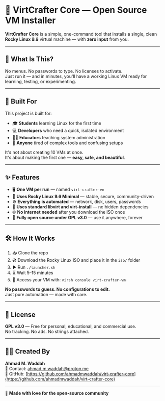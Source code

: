 # 🚀 VirtCrafter Core — Open Source VM Installer

**VirtCrafter Core** is a simple, one-command tool that installs a single, clean **Rocky Linux 9.6** virtual machine — with **zero input** from you.

---

## 🎯 What Is This?

No menus. No passwords to type. No licenses to activate.  
Just run it — and in minutes, you'll have a working Linux VM ready for learning, testing, or experimenting.

---

## 👥 Built For

This project is built for:

- 🎓 **Students** learning Linux for the first time
- 💻 **Developers** who need a quick, isolated environment
- 👨‍🏫 **Educators** teaching system administration
- 😤 **Anyone** tired of complex tools and confusing setups

It's not about creating 10 VMs at once.  
It's about making the first one — **easy, safe, and beautiful**.

---

## ✨ Features

- 🖥️ **One VM per run** — named `virt-crafter-vm`
- 🐧 **Uses Rocky Linux 9.6 Minimal** — stable, secure, community-driven
- ⚙️ **Everything is automated** — network, disk, users, passwords
- 🔧 **Uses standard libvirt and virt-install** — no hidden dependencies
- 🌐 **No internet needed** after you download the ISO once
- 📜 **Fully open source under GPL v3.0** — use it anywhere, forever

---

## 🛠️ How It Works

1. 📥 Clone the repo
2. 💿 Download the Rocky Linux ISO and place it in the `iso/` folder
3. ▶️ Run `./launcher.sh`
4. ⏳ Wait 5–15 minutes
5. 🎉 Access your VM with: `virsh console virt-crafter-vm`

**No passwords to guess. No configurations to edit.**  
Just pure automation — made with care.

---

## 📄 License

**GPL v3.0** — Free for personal, educational, and commercial use.  
No tracking. No ads. No strings attached.

---

## 👨‍💻 Created By

**Ahmad M. Waddah**  
📧 Contact: [ahmad.m.waddah@proton.me](mailto:ahmad.m.waddah@proton.me)  
🔗 GitHub: [https://github.com/ahmadmwaddah/virt-crafter-core](https://github.com/ahmadmwaddah/virt-crafter-core)

---

💙 **Made with love for the open-source community**